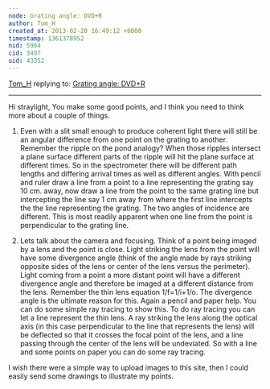 ```yaml
---
node: Grating angle: DVD+R
author: Tom_H
created_at: 2013-02-20 16:49:12 +0000
timestamp: 1361378952
nid: 5964
cid: 3497
uid: 43352
---
```




[Tom_H](../profile/Tom_H) replying to: [Grating angle: DVD+R](../notes/cfastie/2-12-2013/grating-angle-dvdr)

----
Hi straylight,
You make some good points, and I think you need to think more about a couple of things.

1)  Even with a slit small enough to produce coherent light there will still be an angular difference from one point on the grating to another.  Remember the ripple on the pond analogy?  When those ripples intersect a plane surface different parts of the ripple will hit the plane surface at different times.  So in the spectrometer there will be different path lengths and differing arrival times as well as different angles.  With pencil and ruler draw a line from a point to a line representing the grating say 10 cm. away, now draw a line from the point to the same grating line but intercepting the line say 1 cm away from where the first line intercepts the the line representing the grating.  The two angles of incidence are different.  This is most readily apparent when one line from the point is perpendicular to the grating line.

2)  Lets talk about the camera and focusing.  Think of a point being imaged by a lens and the point is close.  Light striking the lens from the point will have some divergence angle (think of the angle made by rays striking opposite sides of the lens or center of the lens versus the perimeter).  Light coming from a point a more distant point will have a different divergence angle and therefore be imaged at a different distance from the lens.  Remember the thin lens equation 1/f=1/i+1/o.  The divergence angle is the ultimate reason for this.  Again a pencil and paper help.  You can do some simple ray tracing to show this.  To do ray tracing you can let a line represent the thin lens.  A ray striking the lens along the optical axis (in this case perpendicular to the line that represents the lens) will be deflected so that it crosses the focal point of the lens, and a line passing through the center of the lens will be undeviated.  So with a line and some points on paper you can do some ray tracing.

I wish there were a simple way to upload images to this site, then I could easily send some drawings to illustrate my points.